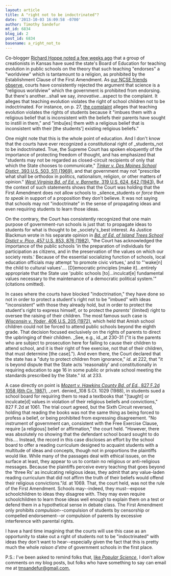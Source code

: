 ```yaml
---
layout: article
title: A "right not to be indoctrinated"?
date: '2013-10-03 16:09:58 -0700'
author: Timothy Sandefur
mt_id: 6834
blog_id: 2
post_id: 6834
basename: a_right_not_to
---
```

Co-blogger [Richard Hoppe noted a few weeks ago](http://pandasthumb.org/archives/2013/09/creationists-su.html) that a group of creationists in Kansas have sued the state's Board of Education for teaching evolution in public schools on the theory that such teaching "endorses" a "worldview" which is tantamount to a religion, as prohibited by the Establishment Clause of the First Amendment. As [our NCSE friends observe,](http://ncse.com/news/2013/09/anti-ngss-lawsuit-filed-kansas-0015078) courts have consistently rejected the argument that science is a "religious worldview" which the government is prohibited from endorsing. But there's another...shall we say, _innovative_...aspect to the complaint. It alleges that teaching evolution violates the right of school children not to be indoctrinated. For instance, on p. 27, [the complaint](http://ncse.com/files/pub/legal/COPE_v_Kansas_BOE/20130926_Complaint.pdf) alleges that teaching evolution violates the rights of students because it "imbues them with a religious belief that is inconsistent with the beliefs their parents have sought to instill in them," and "imbu\[es\] them with a religious belief that is inconsistent with their \[the students'\] existing religious beliefs."

One might note that this is the whole point of education. And I don't know that the courts have ever recognized a constitutional right of _students_not to be indoctrinated. True, the Supreme Court has spoken eloquently of the importance of protecting freedom of thought, and has emphasized that "students may not be regarded as closed-circuit recipients of only that which the State chooses to communicate," [_Tinker v. Des Moines School Distict_, 393 U.S. 503, 511 (1969),](http://scholar.google.com/scholar_case?q=tinker+v.+des+moines+school+district&amp;hl=en&amp;as_sdt=2,3&amp;case=15235797139493194004&amp;scilh=0) and that government may not "prescribe what shall be orthodox in politics, nationalism, religion, or other matters of opinion." [_West Virginia Bd. of Ed. v. Barnette,_ 319 U.S. 624, 642 (1943).](http://scholar.google.com/scholar_case?q=319+U.S.+624&amp;hl=en&amp;as_sdt=2,3&amp;case=8030119134463419441&amp;scilh=0) But the context of such statements shows that the Court was holding that the First Amendment does not allow schools to _silence_students or _force them to speak_ in support of a proposition they don't believe. It was not saying that schools may not "indoctrinate" in the sense of propagating ideas and even requiring students to learn those ideas.

On the contrary, the Court has consistently recognized that one main purpose of government-run schools is just that: to propagate ideas to students for what is thought to be _society's_best interest. As Justice Blackmun wrote in his separate opinion in [_Bd. of Ed. of Island Trees School Distict v. Pico_, 457 U.S. 853, 876 (1982),](http://scholar.google.com/scholar_case?q=457+U.S.+853&amp;hl=en&amp;as_sdt=2,3&amp;case=11432514393725128521&amp;scilh=0) "the Court has acknowledged the importance of the public schools 'in the preparation of individuals for participation as citizens, and in the preservation of the values on which our society rests.' Because of the essential socializing function of  schools, local education officials may attempt 'to promote civic virtues,' and to "'wake\[n\] the child to cultural values'....  \[D\]emocratic principles \[make it\]...entirely appropriate that the State use 'public schools \[to\]...inculcat\[e\] fundamental values necessary to the maintenance of a democratic political system.'" (citations omitted).

In cases where the courts have blocked "indoctrination," they have done so not in order to protect a student's right not to be "imbued" with ideas "inconsistent" with those they already hold, but in order to protect the student's right to express himself, or to protect the _parents'_ (limited) right to oversee the raising of their children. The most famous such case is [_Wisconsin v. Yoder_, 406 U.S. 205 (1972),](http://scholar.google.com/scholar_case?q=wisconsin+v.+yoder&amp;hl=en&amp;as_sdt=2,3&amp;case=519187939794619665&amp;scilh=0) which held that Amish school children could not be forced to attend public schools beyond the eighth grade. That decision focused exclusively on the rights of parents to direct the upbringing of their children. _See, e.g., id._at 230-31 ("it is the parents who are subject to prosecution here for failing to cause their children to attend school, and it is their right of free exercise, not that of their children, that must determine \[the case\]."). And even there, the Court declared that the state has a "duty to protect children from ignorance," _id_. at 222, that "it is beyond dispute that the State acts 'reasonably' and constitutionally in requiring education to age 16 in some public or private school meeting the standards prescribed by the State." _Id._ at 233.

A case directly on point is [_Mozert v. Hawkins County Bd. of Ed.,_ 827 F.2d 1058 (6th Cir. 1987),](http://scholar.google.com/scholar_case?q=827+F.2d+1058&amp;hl=en&amp;as_sdt=2,3&amp;case=239927245960083759&amp;scilh=0) _cert. denied,_108 S.Ct. 1029 (1988), in students sued a school board for requiring them to read a textbooks that "\[taught\] or inculcate\[d\] values in violation of their religious beliefs and convictions," 827 F.2d at 1061. The trial court agreed, but the Sixth Circuit reversed, holding that reading the books was not the same thing as being forced to profess a belief, or being prohibited from expressing disagreement. "No instrument of government can, consistent with the Free Exercise Clause, require \[a religious\] belief or affirmation," the court held. "However, there was absolutely no showing that the defendant school board sought to do this.... Instead, the record in this case discloses an effort by the school board to offer a reading curriculum designed to acquaint students with a multitude of ideas and concepts, though not in proportions the plaintiffs would like. While many of the passages deal with ethical issues, on the surface at least, they appear to us to contain no religious or anti-religious messages. Because the plaintiffs perceive every teaching that goes beyond the 'three Rs' as inculcating religious ideas, they admit that any value-laden reading curriculum that did not affirm the truth of their beliefs would offend their religious convictions."_Id._ at 1069. That, the court held, was not the rule of the First Amendment. Schools may--indeed, they must--expose schoolchildren to ideas they disagree with. They may even require schoolchildren to learn those ideas well enough to explain them on a test or defend them in a hypothetical sense in debate class. The First Amendment only prohibits _compulsion_--compulsion of students by censorship or compelled endorsement--or compulsion of parents by excessive interference with parental rights.

I have a hard time imagining that the courts will use this case as an opportunity to stake out a right of students not to be "indoctrinated" with ideas they don't want to hear--especially given the fact that this is pretty much the whole _raison d'etre_ of government schools in the first place.

P.S.: I've been asked to remind folks that, [like _Popular Science_,](http://www.popsci.com/science/article/2013-09/why-were-shutting-our-comments) I don't allow comments on my blog posts, but folks who have something to say can email me at [tmsandefur@gmail.com.](mailto:tmsandefur@gmail.com)

